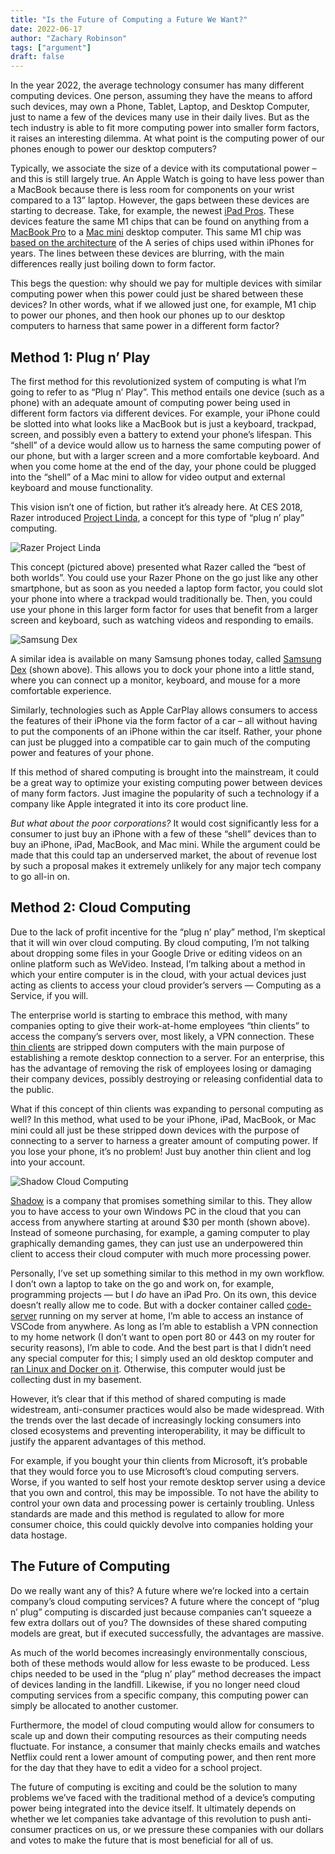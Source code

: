 ```yaml
---
title: "Is the Future of Computing a Future We Want?"
date: 2022-06-17
author: "Zachary Robinson"
tags: ["argument"]
draft: false
---
```


In the year 2022, the average technology consumer has many different computing devices. One person, assuming they have the means to afford such devices, may own a Phone, Tablet, Laptop, and Desktop Computer, just to name a few of the devices many use in their daily lives. But as the tech industry is able to fit more computing power into smaller form factors, it raises an interesting dilemma. At what point is the computing power of our phones enough to power our desktop computers?

Typically, we associate the size of a device with its computational power – and this is still largely true. An Apple Watch is going to have less power than a MacBook because there is less room for components on your wrist compared to a 13” laptop. However, the gaps between these devices are starting to decrease. Take, for example, the newest [iPad Pros](https://support.apple.com/kb/SP843?locale=en_US). These devices feature the same M1 chips that can be found on anything from a [MacBook Pro](https://support.apple.com/kb/SP824?locale=en_US) to a [Mac mini](https://support.apple.com/kb/SP823?locale=en_US) desktop computer. This same M1 chip was [based on the architecture](https://www.pcmag.com/news/what-is-the-apple-m1-chip) of the A series of chips used within iPhones for years. The lines between these devices are blurring, with the main differences really just boiling down to form factor. 

This begs the question: why should we pay for multiple devices with similar computing power when this power could just be shared between these devices? In other words, what if we allowed just one, for example, M1 chip to power our phones, and then hook our phones up to our desktop computers to harness that same power in a different form factor?

## Method 1: Plug n’ Play

The first method for this revolutionized system of computing is what I’m going to refer to as “Plug n’ Play”. This method entails one device (such as a phone) with an adequate amount of computing power being used in different form factors via different devices. For example, your iPhone could be slotted into what looks like a MacBook but is just a keyboard, trackpad, screen, and possibly even a battery to extend your phone’s lifespan. This “shell” of a device would allow us to harness the same computing power of our phone, but with a larger screen and a more comfortable keyboard. And when you come home at the end of the day, your phone could be plugged into the “shell” of a Mac mini to allow for video output and external keyboard and mouse functionality.

This vision isn’t one of fiction, but rather it’s already here. At CES 2018, Razer introduced [Project Linda](https://www.razer.com/concepts/project-linda), a concept for this type of “plug n’ play” computing. 

![Razer Project Linda](/posts/future-of-computing/images/project-linda.jpg)

This concept (pictured above) presented what Razer called the “best of both worlds”. You could use your Razer Phone on the go just like any other smartphone, but as soon as you needed a laptop form factor, you could slot your phone into where a trackpad would traditionally be. Then, you could use your phone in this larger form factor for uses that benefit from a larger screen and keyboard, such as watching videos and responding to emails.

![Samsung Dex](/posts/future-of-computing/images/samsung-dex.jpg)

A similar idea is available on many Samsung phones today, called [Samsung Dex](https://www.samsung.com/us/explore/dex/) (shown above). This allows you to dock your phone into a little stand, where you can connect up a monitor, keyboard, and mouse for a more comfortable experience.

Similarly, technologies such as Apple CarPlay allows consumers to access the features of their iPhone via the form factor of a car – all without having to put the components of an iPhone within the car itself. Rather, your phone can just be plugged into a compatible car to gain much of the computing power and features of your phone. 

If this method of shared computing is brought into the mainstream, it could be a great way to optimize your existing computing power between devices of many form factors. Just imagine the popularity of such a technology if a company like Apple integrated it into its core product line.

*But what about the poor corporations?* It would cost significantly less for a consumer to just buy an iPhone with a few of these “shell” devices than to buy an iPhone, iPad, MacBook, and Mac mini. While the argument could be made that this could tap an underserved market, the about of revenue lost by such a proposal makes it extremely unlikely for any major tech company to go all-in on.

## Method 2: Cloud Computing

Due to the lack of profit incentive for the “plug n’ play” method, I’m skeptical that it will win over cloud computing. By cloud computing, I’m not talking about dropping some files in your Google Drive or editing videos on an online platform such as WeVideo. Instead, I’m talking about a method in which your entire computer is in the cloud, with your actual devices just acting as clients to access your cloud provider’s servers — Computing as a Service, if you will.

The enterprise world is starting to embrace this method, with many companies opting to give their work-at-home employees “thin clients” to access the company’s servers over, most likely, a VPN connection. These [thin clients](https://en.wikipedia.org/wiki/Thin_client) are stripped down computers with the main purpose of establishing a remote desktop connection to a server. For an enterprise, this has the advantage of removing the risk of employees losing or damaging their company devices, possibly destroying or releasing confidential data to the public.

What if this concept of thin clients was expanding to personal computing as well? In this method, what used to be your iPhone, iPad, MacBook, or Mac mini could all just be these stripped down devices with the purpose of connecting to a server to harness a greater amount of computing power. If you lose your phone, it’s no problem! Just buy another thin client and log into your account.

![Shadow Cloud Computing](/posts/future-of-computing/images/shadow.png)

[Shadow](https://shadow.tech) is a company that promises something similar to this. They allow you to have access to your own Windows PC in the cloud that you can access from anywhere starting at around $30 per month (shown above). Instead of someone purchasing, for example, a gaming computer to play graphically demanding games, they can just use an underpowered thin client to access their cloud computer with much more processing power.

Personally, I’ve set up something similar to this method in my own workflow. I don’t own a laptop to take on the go and work on, for example, programming projects — but I *do* have an iPad Pro. On its own, this device doesn’t really allow me to code. But with a docker container called [code-server](https://hub.docker.com/r/linuxserver/code-server) running on my server at home, I’m able to access an instance of VSCode from anywhere. As long as I’m able to establish a VPN connection to my home network (I don’t want to open port 80 or 443 on my router for security reasons), I’m able to code. And the best part is that I didn’t need any special computer for this; I simply used an old desktop computer and [ran Linux and Docker on it](https://zsrobinson.com/posts/experimenting-with-linux-and-docker/). Otherwise, this computer would just be collecting dust in my basement.

However, it’s clear that if this method of shared computing is made widestream, anti-consumer practices would also be made widespread. With the trends over the last decade of increasingly locking consumers into closed ecosystems and preventing interoperability, it may be difficult to justify the apparent advantages of this method.

For example, if you bought your thin clients from Microsoft, it’s probable that they would force you to use Microsoft’s cloud computing servers. Worse, if you wanted to self host your remote desktop server using a device that you own and control, this may be impossible. To not have the ability to control your own data and processing power is certainly troubling. Unless standards are made and this method is regulated to allow for more consumer choice, this could quickly devolve into companies holding your data hostage.

## The Future of Computing

Do we really want any of this? A future where we’re locked into a certain company’s cloud computing services? A future where the concept of “plug n’ plug” computing is discarded just because companies can’t squeeze a few extra dollars out of you? The downsides of these shared computing models are great, but if executed successfully, the advantages are massive.

As much of the world becomes increasingly environmentally conscious, both of these methods would allow for less ewaste to be produced. Less chips needed to be used in the “plug n’ play” method decreases the impact of devices landing in the landfill. Likewise, if you no longer need cloud computing services from a specific company, this computing power can simply be allocated to another customer.

Furthermore, the model of cloud computing would allow for consumers to scale up and down their computing resources as their computing needs fluctuate. For instance, a consumer that mainly checks emails and watches Netflix could rent a lower amount of computing power, and then rent more for the day that they have to edit a video for a school project.

The future of computing is exciting and could be the solution to many problems we’ve faced with the traditional method of a device’s computing power being integrated into the device itself. It ultimately depends on whether we let companies take advantage of this revolution to push anti-consumer practices on us, or we pressure these companies with our dollars and votes to make the future that is most beneficial for all of us.

